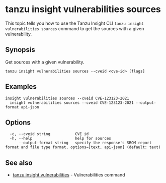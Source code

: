 # tanzu insight vulnerabilities sources

This topic tells you how to use the Tanzu Insight CLI
`tanzu insight vulnerabilities sources` command to get the sources with a given vulnerability.

## <a id='synopsis'></a>Synopsis

Get sources with a given vulnerability.

```console
tanzu insight vulnerabilities sources --cveid <cve-id> [flags]
```

## <a id='examples'></a>Examples

```console
insight vulnerabilities sources --cveid CVE-123123-2021
  insight vulnerabilities sources --cveid CVE-123123-2021 --output-format api-json
```

## <a id='options'></a>Options

```console
  -c, --cveid string           CVE id
  -h, --help                   help for sources
      --output-format string   specify the response's SBOM report format and file type format, options=[text, api-json] (default: text)
```

## <a id='see-also'></a>See also

* [tanzu insight vulnerabilities](tanzu_insight_vulnerabilities.hbs.md)	 - Vulnerabilities command
